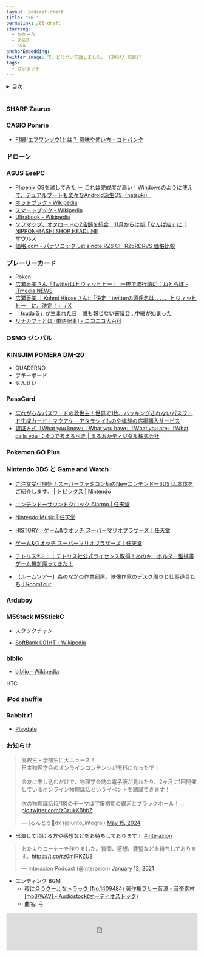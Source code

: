 ```yaml
---
layout: podcast-draft
title: "66:"
permalink: /66-draft
starring:
  - かかーた
  - あらB
  - oka
anchorEmbedding: 
twitter_image: で、どについて話しました。 (2024/ 収録)"
tags:
  - ガジェット
---
```


<details>
<!-- https://github.com/gettalong/kramdown/issues/155#issuecomment-339793629 -->
<summary markdown='span'>目次</summary>
<nav>
  * this unordered seed list will be replaced by toc as unordered list
  {:toc}
<!-- https://stackoverflow.com/a/38419441/11480802 -->
</nav>
</details>
<br>

### SHARP Zaurus


### CASIO Pomrie

- [F1層(エフワンソウ)とは？ 意味や使い方 - コトバンク](https://kotobank.jp/word/f1%E5%B1%A4-3208279)


### ドローン

### ASUS EeePC


- [Phoenix OSを試してみた － これは完成度が高い！Windowsのように使えて、デュアルブートも楽々なAndroid派生OS（natsuki）](https://win-tab.net/android/phoenix_os_review_1712311/)
- [ネットブック - Wikipedia](https://ja.wikipedia.org/wiki/%E3%83%8D%E3%83%83%E3%83%88%E3%83%96%E3%83%83%E3%82%AF)
- [スマートブック - Wikipedia](https://ja.wikipedia.org/wiki/%E3%82%B9%E3%83%9E%E3%83%BC%E3%83%88%E3%83%96%E3%83%83%E3%82%AF)
- [Ultrabook - Wikipedia](https://ja.wikipedia.org/wiki/Ultrabook)
- [ソフマップ、オタロードの2店舗を統合　11月からは新「なんば店」に │ NIPPON-BASHI SHOP HEADLINE](https://nippon-bashi.biz/news/20181030_sofmap_namba.html)  
  ザウルス
- [価格.com - パナソニック Let's note RZ6 CF-RZ6RDRVS 価格比較](https://kakaku.com/item/K0000962758/)

### プレーリーカード

- Poken
- [広瀬香美さん「Twitterはヒウィッヒヒー」　一夜で流行語に：ねとらぼ - ITmedia NEWS](https://www.itmedia.co.jp/news/articles/0907/23/news064.html)
- [広瀬香美 ｜Kohmi Hiroseさん: 「決定！twitterの源氏名は、、、、、ヒウィッヒヒー　に、決定！」 / X](https://x.com/kohmi/status/2778611620)
- [「tsudaる」が生まれた日　誰も報じない審議会…中継が始まった](https://withnews.jp/article/f0160404000qq000000000000000W02m10701qq000013206A)
- [リナカフェとは [単語記事] - ニコニコ大百科](https://dic.nicovideo.jp/a/%E3%83%AA%E3%83%8A%E3%82%AB%E3%83%95%E3%82%A7)

### OSMO ジンバル

### KINGJIM POMERA DM-20

- QUADERNO
- ブギーボード
- せんせい

### PassCard

- [忘れがちなパスワードの救世主！世界で1枚、ハッキングされないパスワード生成カード｜マクアケ - アタラシイものや体験の応援購入サービス](https://www.makuake.com/project/passcard/)
- [認証方式「What you know」「What you have」「What you are」「What calls you」：4つで考えるべき | まるおかディジタル株式会社](https://www.maruoka-digital.jp/blogcontent/3401144119/)

### Pokemon GO Plus

### Nintendo 3DS と Game and Watch

- [ご注文受付開始！スーパーファミコン柄のNewニンテンドー3DS LL本体をご紹介します。 | トピックス | Nintendo](https://www.nintendo.com/jp/topics/article/69765b61-fc9c-11e5-8360-063b7ac45a6d)
- [ニンテンドーサウンドクロック Alarmo | 任天堂](https://www.nintendo.com/jp/hardware/alarmo/index.html)
- [Nintendo Music | 任天堂](https://www.nintendo.com/jp/nintendo-music/index.html)

- [HISTORY｜ゲーム&ウオッチ スーパーマリオブラザーズ｜任天堂](https://www.nintendo.co.jp/hardware/gamewatch/mario/history.html)
- [ゲーム&ウオッチ スーパーマリオブラザーズ｜任天堂](https://www.nintendo.co.jp/hardware/gamewatch/mario/index.html)
- [テトリス®ミニ｜テトリス社公式ライセンス取得！あのキーホルダー型携帯ゲーム機が帰ってきた！](https://gametech.co.jp/collaborate/tetris/index.html)
- [【ルームツアー】森のなかの作業部屋。映像作家のデスク周りと仕事道具たち｜RoomTour](https://youtu.be/qDYNcFzYV68?si=44ol0fLPosZb29RK&t=940)

### Arduboy

### M5Stack M5StickC

- スタックチャン

- [SoftBank 001HT - Wikipedia](https://ja.wikipedia.org/wiki/SoftBank_001HT)


### biblio

- [biblio - Wikipedia](https://ja.wikipedia.org/wiki/Biblio)

HTC


### iPod shuffle



### Rabbit r1

- [Playdate](https://play.date/jp/)


### お知らせ

<blockquote class="twitter-tweet tw-align-center" data-media-max-width="560"><p lang="ja" dir="ltr">高校生・学部生に大ニュース！<br>日本物理学会のオンラインコンテンツが無料になったで！<br><br>会友に申し込むだけで、物理学会誌の電子版が見れたり、2ヶ月に1回開催しているオンライン物理講話というイベントを聴講できます！<br><br>次の物理講話(5/18)のテーマは宇宙初期の銀河とブラックホール！… <a href="https://t.co/z3zukXBhbZ">pic.twitter.com/z3zukXBhbZ</a></p>&mdash; ∫るんとう📡dx (@lunto_integral) <a href="https://twitter.com/lunto_integral/status/1790846999211741662?ref_src=twsrc%5Etfw">May 15, 2024</a>
</blockquote> <script async src="https://platform.twitter.com/widgets.js" charset="utf-8"></script>

- 出演して頂ける方や感想などをお待ちしております！ [#interaxion](https://twitter.com/hashtag/interaxion)

<blockquote class="twitter-tweet tw-align-center"><p lang="ja" dir="ltr">おたよりコーナーを作りました。質問、感想、要望などお待ちしております。<a href="https://t.co/rz0mlRKZU3">https://t.co/rz0mlRKZU3</a></p>— Interaxion Podcast (@interaxion) <a href="https://twitter.com/interaxion/status/1348936492488421378?ref_src=twsrc%5Etfw">January 12, 2021</a>
</blockquote> <script async src="https://platform.twitter.com/widgets.js" charset="utf-8"></script>

- エンディング BGM
  - [夜に合うクールなトラック (No.1409484) 著作権フリー音源・音楽素材 [mp3/WAV] - Audiostock(オーディオストック)](https://audiostock.jp/audio/1409484)
  - 曲名: 弓

<iframe width="100%" height="100" scrolling="no" frameborder="no" src="https://audiostock.jp/embed?id=1409484"></iframe>
